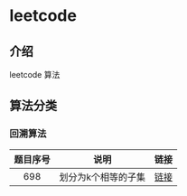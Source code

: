 # leetcode

## 介绍
leetcode 算法

## 算法分类

### 回溯算法
题目序号|说明|链接
:--:|:--:|:--:
698|划分为k个相等的子集|[链接](https://leetcode-cn.com/problems/partition-to-k-equal-sum-subsets/)

